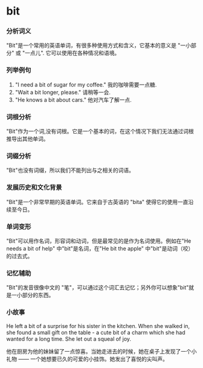 # bit

### 分析词义

  

"Bit"是一个常用的英语单词，有很多种使用方式和含义，它基本的意义是 "一小部分" 或 "一点儿". 它可以使用在各种情况和语境。

  

### 列举例句

  

1.  "I need a bit of sugar for my coffee." 我的咖啡需要一点糖.
2.  "Wait a bit longer, please." 请稍等一会.
3.  "He knows a bit about cars." 他对汽车了解一点.

  

### 词根分析

  

"Bit"作为一个词,没有词根。它是一个基本的词，在这个情况下我们无法通过词根推导出其他单词。

  

### 词缀分析

  

"Bit"也没有词缀，所以我们不能列出与之相关的词语。

  

### 发展历史和文化背景

  

"Bit"是一个非常早期的英语单词。它来自于古英语的 "bita" 使得它的使用一直沿续至今日。

  

### 单词变形

  

"Bit"可以用作名词，形容词和动词，但是最常见的是作为名词使用。例如在"He needs a bit of help" 中"bit"是名词，在"He bit the apple" 中"bit"是动词（咬）的过去式。

  

### 记忆辅助

  

"Bit"的发音很像中文的 "笔"，可以通过这个词汇去记忆；另外你可以想象"bit"就是一小部分的东西。

  

### 小故事

  

He left a bit of a surprise for his sister in the kitchen. When she walked in, she found a small gift on the table - a cute bit of a charm which she had wanted for a long time. She let out a squeal of joy.

  

他在厨房为他的妹妹留了一点惊喜。当她走进去的时候，她在桌子上发现了一个小礼物 —— 一个她想要已久的可爱的小挂饰。她发出了喜悦的尖叫声。
